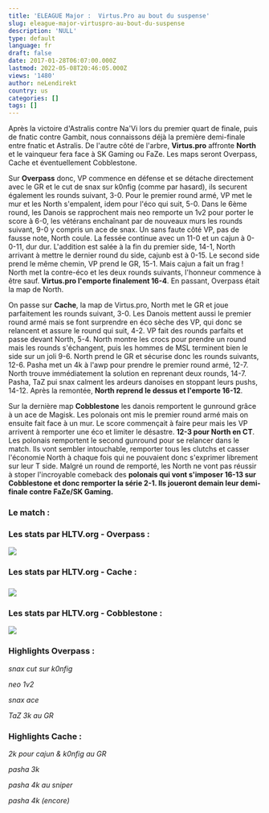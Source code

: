 ```yaml
---
title: 'ELEAGUE Major :  Virtus.Pro au bout du suspense'
slug: eleague-major-virtuspro-au-bout-du-suspense
description: 'NULL'
type: default
language: fr
draft: false
date: 2017-01-28T06:07:00.000Z
lastmod: 2022-05-08T20:46:05.000Z
views: '1480'
author: neLendirekt
country: us
categories: []
tags: []
---
```

Après la victoire d'Astralis contre Na'Vi lors du premier quart de finale, puis de fnatic contre Gambit, nous connaissons déjà la première demi-finale entre fnatic et Astralis. De l'autre côté de l'arbre, **Virtus.pro** affronte **North** et le vainqueur fera face à SK Gaming ou FaZe. Les maps seront Overpass, Cache et éventuellement Cobblestone.

Sur **Overpass** donc, VP commence en défense et se détache directement avec le GR et le cut de snax sur k0nfig (comme par hasard), ils securent également les rounds suivant, 3-0\. Pour le premier round armé, VP met le mur et les North s'empalent, idem pour l'éco qui suit, 5-0\. Dans le 6ème round, les Danois se rapprochent mais neo remporte un 1v2 pour porter le score à 6-0, les vétérans enchaînant par de nouveaux murs les rounds suivant, 9-0 y compris un ace de snax. Un sans faute côté VP, pas de fausse note, North coule. La fessée continue avec un 11-0 et un cajun à 0-0-11, dur dur. L'addition est salée à la fin du premier side, 14-1, North arrivant à mettre le dernier round du side, cajunb est à 0-15\. Le second side prend le même chemin, VP prend le GR, 15-1\. Mais cajun a fait un frag ! North met la contre-éco et les deux rounds suivants, l'honneur commence à être sauf. **Virtus.pro l'emporte finalement 16-4**. En passant, Overpass était la map de North. 

On passe sur **Cache**, la map de Virtus.pro, North met le GR et joue parfaitement les rounds suivant, 3-0\. Les Danois mettent aussi le premier round armé mais se font surprendre en éco sèche des VP, qui donc se relancent et assure le round qui suit, 4-2\. VP fait des rounds parfaits et passe devant North, 5-4\. North montre les crocs pour prendre un round mais les rounds s'échangent, puis les hommes de MSL terminent bien le side sur un joli 9-6\. North prend le GR et sécurise donc les rounds suivants, 12-6\. Pasha met un 4k à l'awp pour prendre le premier round armé, 12-7\. North trouve immédiatement la solution en reprenant deux rounds, 14-7\. Pasha, TaZ pui snax calment les ardeurs danoises en stoppant leurs pushs, 14-12\. Après la remontée, **North reprend le dessus et l'emporte 16-12**.

Sur la dernière map **Cobblestone** les danois remportent le gunround grâce à un ace de Magisk. Les polonais ont mis le premier round armé mais on ensuite fait face à un mur. Le score commençait à faire peur mais les VP arrivent à remporter une éco et limiter le désastre. **12-3 pour North en CT**. Les polonais remportent le second gunround pour se relancer dans le match. Ils vont sembler intouchable, remporter tous les clutchs et casser l'économie North à chaque fois qui ne pouvaient donc s'exprimer librement sur leur T side. Malgré un round de remporté, les North ne vont pas réussir à stoper l'incroyable comeback des **polonais qui vont s'imposer 16-13 sur Cobblestone et donc remporter la série 2-1\. Ils joueront demain leur demi-finale contre FaZe/SK Gaming.**

### Le match : 

### Les stats par HLTV.org - Overpass : 

![](/storage/images/588be294b785b_126fd20c68d950a5f5b56cc0019885e0png.png)

### Les stats par HLTV.org - Cache : 

### ![](/storage/images/588bf35057b68_e1f97dcbf10ad057417a820fb2497188png.png)

### Les stats par HLTV.org - Cobblestone : 

![](/storage/images/588cb941aa77c_c4361f2f40dfa16efff0c16bf0385b84png.png)

### Highlights Overpass :

_snax cut sur k0nfig_  

_neo 1v2_  

_snax ace_  

_TaZ 3k au GR_  

### Highlights Cache :

_2k pour cajun & k0nfig au GR_  

_pasha 3k_  

_pasha 4k au sniper_  

_pasha 4k (encore)_  
